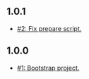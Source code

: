 ## 1.0.1
* [#2: Fix prepare script.](https://github.com/haensl/mimetypes/issues/2)

## 1.0.0
* [#1: Bootstrap project.](https://github.com/haensl/mimetypes/issues/1)

